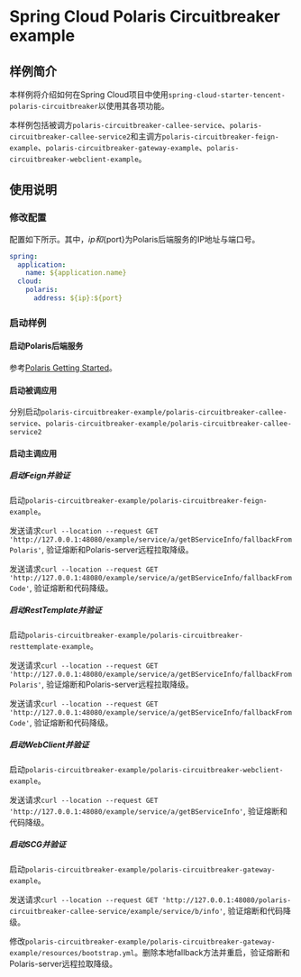 # Spring Cloud Polaris Circuitbreaker example

## 样例简介

本样例将介绍如何在Spring Cloud项目中使用```spring-cloud-starter-tencent-polaris-circuitbreaker```以使用其各项功能。

本样例包括被调方```polaris-circuitbreaker-callee-service```、```polaris-circuitbreaker-callee-service2```和主调方```polaris-circuitbreaker-feign-example```、```polaris-circuitbreaker-gateway-example```、```polaris-circuitbreaker-webclient-example```。

## 使用说明

### 修改配置

配置如下所示。其中，${ip}和${port}为Polaris后端服务的IP地址与端口号。

```yaml
spring:
  application:
    name: ${application.name}
  cloud:
    polaris:
      address: ${ip}:${port}
```

### 启动样例

#### 启动Polaris后端服务

参考[Polaris Getting Started](https://github.com/PolarisMesh/polaris#getting-started)。

#### 启动被调应用

分别启动```polaris-circuitbreaker-example/polaris-circuitbreaker-callee-service```、```polaris-circuitbreaker-example/polaris-circuitbreaker-callee-service2```


#### 启动主调应用

##### 启动Feign并验证

启动```polaris-circuitbreaker-example/polaris-circuitbreaker-feign-example```。

发送请求`curl --location --request GET 'http://127.0.0.1:48080/example/service/a/getBServiceInfo/fallbackFromPolaris'`, 验证熔断和Polaris-server远程拉取降级。

发送请求`curl --location --request GET 'http://127.0.0.1:48080/example/service/a/getBServiceInfo/fallbackFromCode'`, 验证熔断和代码降级。

##### 启动RestTemplate并验证

启动```polaris-circuitbreaker-example/polaris-circuitbreaker-resttemplate-example```。

发送请求`curl --location --request GET 'http://127.0.0.1:48080/example/service/a/getBServiceInfo/fallbackFromPolaris'`, 验证熔断和Polaris-server远程拉取降级。

发送请求`curl --location --request GET 'http://127.0.0.1:48080/example/service/a/getBServiceInfo/fallbackFromCode'`, 验证熔断和代码降级。

##### 启动WebClient并验证

启动```polaris-circuitbreaker-example/polaris-circuitbreaker-webclient-example```。

发送请求`curl --location --request GET 'http://127.0.0.1:48080/example/service/a/getBServiceInfo'`, 验证熔断和代码降级。

##### 启动SCG并验证

启动```polaris-circuitbreaker-example/polaris-circuitbreaker-gateway-example```。

发送请求`curl --location --request GET 'http://127.0.0.1:48080/polaris-circuitbreaker-callee-service/example/service/b/info'`, 验证熔断和代码降级。

修改```polaris-circuitbreaker-example/polaris-circuitbreaker-gateway-example/resources/bootstrap.yml```。删除本地fallback方法并重启，验证熔断和Polaris-server远程拉取降级。

